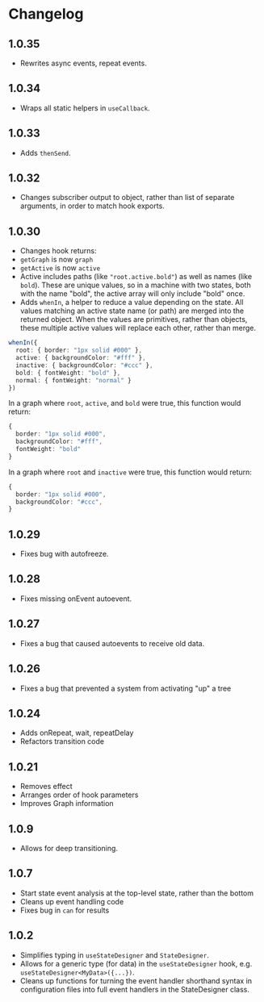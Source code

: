 # Changelog

## 1.0.35

- Rewrites async events, repeat events.

## 1.0.34

- Wraps all static helpers in `useCallback`.

## 1.0.33

- Adds `thenSend`.

## 1.0.32

- Changes subscriber output to object, rather than list of separate arguments, in order to match hook exports.

## 1.0.30

- Changes hook returns:
- `getGraph` is now `graph`
- `getActive` is now `active`
- Active includes paths (like `"root.active.bold"`) as well as names (like `bold`). These are unique values, so in a machine with two states, both with the name "bold", the active array will only include "bold" once.
- Adds `whenIn`, a helper to reduce a value depending on the state. All values matching an active state name (or path) are merged into the returned object. When the values are primitives, rather than objects, these multiple active values will replace each other, rather than merge.

```ts
whenIn({
  root: { border: "1px solid #000" },
  active: { backgroundColor: "#fff" },
  inactive: { backgroundColor: "#ccc" },
  bold: { fontWeight: "bold" },
  normal: { fontWeight: "normal" }
})
```

In a graph where `root`, `active`, and `bold` were true, this function would return:

```ts
{
  border: "1px solid #000",
  backgroundColor: "#fff",
  fontWeight: "bold"
}
```

In a graph where `root` and `inactive` were true, this function would return:

```ts
{
  border: "1px solid #000",
  backgroundColor: "#ccc",
}
```

## 1.0.29

- Fixes bug with autofreeze.

## 1.0.28

- Fixes missing onEvent autoevent.

## 1.0.27

- Fixes a bug that caused autoevents to receive old data.

## 1.0.26

- Fixes a bug that prevented a system from activating "up" a tree

## 1.0.24

- Adds onRepeat, wait, repeatDelay
- Refactors transition code

## 1.0.21

- Removes effect
- Arranges order of hook parameters
- Improves Graph information

## 1.0.9

- Allows for deep transitioning.

## 1.0.7

- Start state event analysis at the top-level state, rather than the bottom
- Cleans up event handling code
- Fixes bug in `can` for results

## 1.0.2

- Simplifies typing in `useStateDesigner` and `StateDesigner`.
- Allows for a generic type (for data) in the `useStateDesigner` hook, e.g. `useStateDesigner<MyData>({...})`.
- Cleans up functions for turning the event handler shorthand syntax in configuration files into full event handlers in the StateDesigner class.
